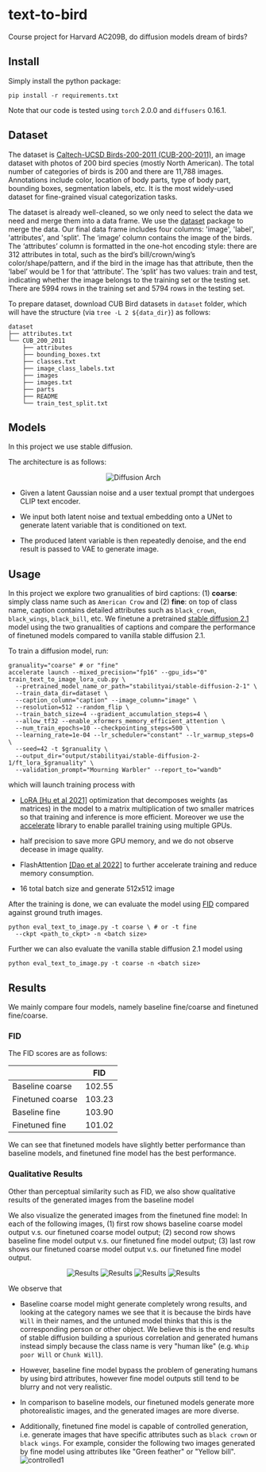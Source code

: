# text-to-bird
Course project for Harvard AC209B, do diffusion models dream of birds?

## Install

Simply install the python package:
```shell
pip install -r requirements.txt
```
Note that our code is tested using `torch` 2.0.0 and `diffusers` 0.16.1.

## Dataset

The dataset is [Caltech-UCSD Birds-200-2011 (CUB-200-2011)](https://www.kaggle.com/datasets/veeralakrishna/200-bird-species-with-11788-images/code), an image dataset with photos of 200 bird species (mostly North American). The total number of categories of birds is 200 and there are 11,788 images. Annotations include color, location of body parts, type of body part, bounding boxes, segmentation labels, etc. It is the most widely-used dataset for fine-grained visual categorization tasks.

The dataset is already well-cleaned, so we only need to select the data we need and merge them into a data frame. We use the [dataset](https://pypi.org/project/datasets/) package to merge the data. Our final data frame includes four columns: 'image', 'label', 'attributes', and 'split'. The ‘image’ column contains the image of the birds. The ‘attributes’ column is formatted in the one-hot encoding style: there are 312 attributes in total, such as the bird’s bill/crown/wing’s color/shape/pattern, and if the bird in the image has that attribute, then the ‘label’ would be 1 for that ‘attribute’. The ‘split’ has two values: train and test, indicating whether the image belongs to the training set or the testing set. There are 5994 rows in the training set and 5794 rows in the testing set.

To prepare dataset, download CUB Bird datasets in `dataset` folder, which will have the structure (via `tree -L 2 ${data_dir}`) as follows:
```
dataset
├── attributes.txt
└── CUB_200_2011
    ├── attributes
    ├── bounding_boxes.txt
    ├── classes.txt
    ├── image_class_labels.txt
    ├── images
    ├── images.txt
    ├── parts
    ├── README
    └── train_test_split.txt
```

## Models

In this project we use stable diffusion.

The architecture is as follows:

<p align="center">
  <img src="./imgs/stable_diffusion.png" alt="Diffusion Arch"/>
</p>

    
- Given a latent Gaussian noise and a user textual prompt that undergoes CLIP text encoder.

- We input both latent noise and textual embedding onto a UNet to generate latent variable that is conditioned on text.

- The produced latent variable is then repeatedly denoise, and the end result is passed to VAE to generate image.

## Usage

In this project we explore two granualities of bird captions: (1) **coarse**: simply class name such as `American Crow` and (2) **fine**: on top of class name, caption contains detailed attributes such as `black_crown`, `black_wings`, `black_bill`, etc.
We finetune a pretrained [stable diffusion 2.1](https://huggingface.co/stabilityai/stable-diffusion-2-1) model using the two granualities of captions and compare the performance of finetuned models compared to vanilla stable diffusion 2.1.

To train a diffusion model, run:
```shell
granuality="coarse" # or "fine"
accelerate launch --mixed_precision="fp16" --gpu_ids="0" train_text_to_image_lora_cub.py \
  --pretrained_model_name_or_path="stabilityai/stable-diffusion-2-1" \
  --train_data_dir=dataset \
  --caption_column="caption" --image_column="image" \
  --resolution=512 --random_flip \
  --train_batch_size=4 --gradient_accumulation_steps=4 \
  --allow_tf32 --enable_xformers_memory_efficient_attention \
  --num_train_epochs=10 --checkpointing_steps=500 \
  --learning_rate=1e-04 --lr_scheduler="constant" --lr_warmup_steps=0 \
  --seed=42 -t $granuality \
  --output_dir="output/stabilityai/stable-diffusion-2-1/ft_lora_$granuality" \
  --validation_prompt="Mourning Warbler" --report_to="wandb"
```
which will launch training process with
- [LoRA [Hu et al 2021]](https://arxiv.org/abs/2106.09685) optimization that decomposes weights (as matrices) in the model to a matrix multiplication of two smaller matrices so that training and inference is more efficient. Moreover we use the [accelerate](https://github.com/huggingface/accelerate) library to enable parallel training using multiple GPUs.

- half precision to save more GPU memory, and we do not observe decease in image quality.

- FlashAttention [[Dao et al 2022]](https://arxiv.org/abs/2205.14135) to further accelerate training and reduce memory consumption.

- 16 total batch size and generate 512x512 image

After the training is done, we can evaluate the model using [FID](https://www.wikiwand.com/en/Fr%C3%A9chet_inception_distance) compared against ground truth images.
```shell
python eval_text_to_image.py -t coarse \ # or -t fine
  --ckpt <path_to_ckpt> -n <batch size>
```
Further we can also evaluate the vanilla stable diffusion 2.1 model using
```shell
python eval_text_to_image.py -t coarse -n <batch size>
```

## Results

We mainly compare four models, namely baseline fine/coarse and finetuned fine/coarse.

### FID
The FID scores are as follows:

|                  | FID    |
|------------------|--------|
| Baseline coarse  | 102.55 |
| Finetuned coarse | 103.23 |
| Baseline fine    | 103.90 |
| Finetuned fine   | 101.02 |

We can see that finetuned models have slightly better performance than baseline models, and finetuned fine model has the best performance.

### Qualitative Results
Other than perceptual similarity such as FID, we also show qualitative results of the generated images from the baseline model


We also visualize the generated images from the finetuned fine model:
In each of the following images,
(1) first row shows baseline coarse model output v.s. our finetuned coarse model output;
(2) second row shows baseline fine model output v.s. our finetuned fine model output;
(3) last row shows our finetuned coarse model output v.s. our finetuned fine model output.

<p align="center">
  <img src="./imgs/comparison_result1.png" alt="Results"/>
  <img src="./imgs/comparison_result2.png" alt="Results"/>
  <img src="./imgs/comparison_result3.png" alt="Results"/>
  <img src="./imgs/comparison_result4.png" alt="Results"/>
</p>

We observe that

- Baseline coarse model might generate completely wrong results, and looking at the category names we see that it is because the birds have `Will` in their names, and the untuned model thinks that this is the corresponding person or other object.
We believe this is the end results of stable diffusion building a spurious correlation and generated humans instead simply because the class name is very "human like" (e.g. `Whip poor Will` or `Chunk Will`).

- However, baseline fine model bypass the problem of generating humans by using bird attributes, however fine model outputs still tend to be blurry and not very realistic.

- In comparison to baseline models, our finetuned models generate more photorealistic images, and the generated images are more diverse.

- Additionally, finetuned fine model is capable of controlled generation, i.e. generate images that have specific attributes such as `black crown` or `black wings`. For example, consider the following two images generated by fine model using attributes like "Green feather" or "Yellow bill". 
  ![controlled1](./imgs/controlled_gen.png)
